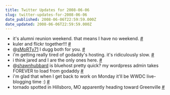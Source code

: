 ```yaml
---
title: Twitter Updates for 2008-06-06
slug: twitter-updates-for-2008-06-06
date_published: 2008-06-06T22:59:59.000Z
date_updated: 2008-06-06T22:59:59.000Z
---
```


- it's alumni reunion weekend. that means I have no weekend. [#](http://twitter.com/joelgoodman/statuses/828422412)
- kuler and flickr together!!! [#](http://twitter.com/joelgoodman/statuses/828446275)
- @[sMoRTy71](http://twitter.com/sMoRTy71) I dugg both for you. [#](http://twitter.com/joelgoodman/statuses/828461336)
- i'm getting really tired of godaddy's hosting. it's ridiculously slow. [#](http://twitter.com/joelgoodman/statuses/828503112)
- i think jared and I are the only ones here. [#](http://twitter.com/joelgoodman/statuses/828600367)
- @[shawnhubbard](http://twitter.com/shawnhubbard) is bluehost pretty quick? my wordpress admin takes FOREVER to load from godaddy [#](http://twitter.com/joelgoodman/statuses/828603652)
- i'm glad that when I get back to work on Monday it'll be WWDC live-blogging time :) [#](http://twitter.com/joelgoodman/statuses/828619950)
- tornado spotted in Hillsboro, MO apparently heading toward Greenville [#](http://twitter.com/joelgoodman/statuses/828627167)
